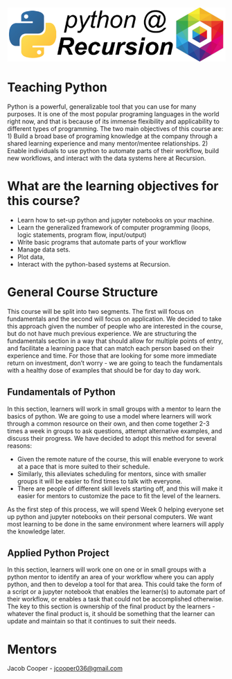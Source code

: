 ![what a logo!](image_assets/logo.png)
  
# Teaching Python
Python is a powerful, generalizable tool that you can use for many purposes. It is one of the most popular programing languages in the world right now, and that is because of its immense flexibility and applicability to different types of programming. The two main objectives of this course are: 1) Build a broad base of programing knowledge at the company through a shared learning experience and many mentor/mentee relationships. 2) Enable individuals to use python to automate parts of their workflow, build new workflows, and interact with the data systems here at Recursion.

# What are the learning objectives for this course?
- Learn how to set-up python and jupyter notebooks on your machine.
- Learn the generalized framework of computer programming (loops, logic statements, program flow, input/output)
- Write basic programs that automate parts of your workflow
- Manage data sets.
- Plot data,
- Interact with the python-based systems at Recursion.


# General Course Structure
This course will be split into two segments. The first will focus on fundamentals and the second will focus on application. We decided to take this approach given the number of people who are interested in the course, but do not have much previous experience. We are structuring the fundamentals section in a way that should allow for multiple points of entry, and facilitate a learning pace that can match each person based on their experience and time. For those that are looking for some more immediate return on investment, don’t worry - we are going to teach the fundamentals with a healthy dose of examples that should be for day to day work.

## Fundamentals of Python
In this section, learners will work in small groups with a mentor to learn the basics of python. We are going to use a model where learners will work through a common resource on their own, and then come together 2-3 times a week in groups to ask questions, attempt alternative examples, and discuss their progress. We have decided to adopt this method for several reasons:
- Given the remote nature of the course, this will enable everyone to work at a pace that is more suited to their schedule.
- Similarly, this alleviates scheduling for mentors, since with smaller groups it will be easier to find times to talk with everyone.
- There are people of different skill levels starting off, and this will make it easier for mentors to customize the pace to fit the level of the learners.  
  
As the first step of this process, we will spend Week 0 helping everyone set up python and jupyter notebooks on their personal computers. We want most learning to be done in the same environment where learners will apply the knowledge later.

## Applied Python Project
In this section, learners will work one on one or in small groups with a python mentor to identify an area of your workflow where you can apply python, and then to develop a tool for that area. This could take the form of a script or a jupyter notebook that enables the learner(s) to automate part of their workflow, or enables a task that could not be accomplished otherwise. The key to this section is ownership of the final product by the learners - whatever the final product is, it should be something that the learner can update and maintain so that it continues to suit their needs.

# Mentors
Jacob Cooper - jcooper036@gmail.com